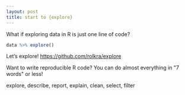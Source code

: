 ```yaml
---
layout: post
title: start to {explore}
---
```


What if exploring data in R is just one line of code?

```R
data %>% explore()
```

Let’s explore!
<https://github.com/rolkra/explore>

Want to write reproducible R code?
You can do almost everything in "7 words" or less!

explore, describe, report, explain, clean, select, filter
